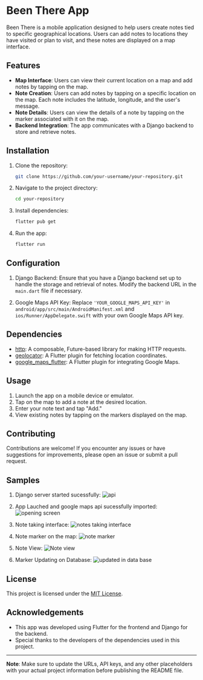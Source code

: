 # Been There App

Been There is a mobile application designed to help users create notes tied to specific geographical locations. Users can add notes to locations they have visited or plan to visit, and these notes are displayed on a map interface.

## Features

- **Map Interface**: Users can view their current location on a map and add notes by tapping on the map.
- **Note Creation**: Users can add notes by tapping on a specific location on the map. Each note includes the latitude, longitude, and the user's message.
- **Note Details**: Users can view the details of a note by tapping on the marker associated with it on the map.
- **Backend Integration**: The app communicates with a Django backend to store and retrieve notes.

## Installation

1. Clone the repository:

    ```bash
    git clone https://github.com/your-username/your-repository.git
    ```

2. Navigate to the project directory:

    ```bash
    cd your-repository
    ```

3. Install dependencies:

    ```bash
    flutter pub get
    ```

4. Run the app:

    ```bash
    flutter run
    ```

## Configuration

1. Django Backend: Ensure that you have a Django backend set up to handle the storage and retrieval of notes. Modify the backend URL in the `main.dart` file if necessary.

2. Google Maps API Key: Replace `'YOUR_GOOGLE_MAPS_API_KEY'` in `android/app/src/main/AndroidManifest.xml` and `ios/Runner/AppDelegate.swift` with your own Google Maps API key.

## Dependencies

- [http](https://pub.dev/packages/http): A composable, Future-based library for making HTTP requests.
- [geolocator](https://pub.dev/packages/geolocator): A Flutter plugin for fetching location coordinates.
- [google_maps_flutter](https://pub.dev/packages/google_maps_flutter): A Flutter plugin for integrating Google Maps.

## Usage

1. Launch the app on a mobile device or emulator.
2. Tap on the map to add a note at the desired location.
3. Enter your note text and tap "Add."
4. View existing notes by tapping on the markers displayed on the map.

## Contributing

Contributions are welcome! If you encounter any issues or have suggestions for improvements, please open an issue or submit a pull request.

## Samples

1. Django server started sucessfully:
![api](https://github.com/Lucifer1811/BeenThere/assets/98603982/085f7e30-c95a-494e-a559-3a3d18eda8c5)








3. App Lauched and google maps api sucessfully imported:
![opening screen](https://github.com/Lucifer1811/BeenThere/assets/98603982/fbfe1efe-0c50-4fd4-ba7a-51a481acf10e)








5. Note taking interface:
![notes taking interface](https://github.com/Lucifer1811/BeenThere/assets/98603982/b6a5c4bb-1e41-4af3-bbec-580416f0df10)










7. Note marker on the map:
![note marker](https://github.com/Lucifer1811/BeenThere/assets/98603982/805073f6-56c4-418b-8f5c-9592852b0410)









9. Note View:
![Note view](https://github.com/Lucifer1811/BeenThere/assets/98603982/be2efd53-97c1-43f0-9c59-f7aea55e186c)










11. Marker Updating on Database:
![updated in data base](https://github.com/Lucifer1811/BeenThere/assets/98603982/de021268-17a3-4a52-9728-5d626515d1df)


## License

This project is licensed under the [MIT License](LICENSE).

## Acknowledgements

- This app was developed using Flutter for the frontend and Django for the backend.
- Special thanks to the developers of the dependencies used in this project.
  
---
**Note**: Make sure to update the URLs, API keys, and any other placeholders with your actual project information before publishing the README file.
